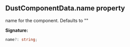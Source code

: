 
## DustComponentData.name property

name for the component. Defaults to ""

**Signature:**

```typescript
name?: string;
```
